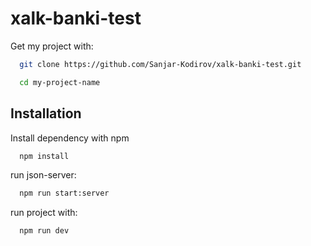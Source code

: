 
# xalk-banki-test

Get my project with: 

```bash
  git clone https://github.com/Sanjar-Kodirov/xalk-banki-test.git

  cd my-project-name
```


## Installation

Install dependency with npm

```bash
  npm install 
```

run json-server:
```bash
  npm run start:server
```
run project with:
```bash
  npm run dev
```


    

